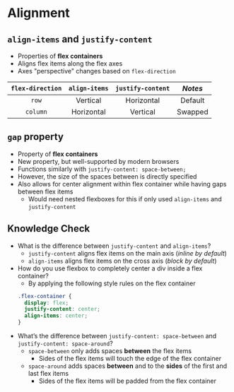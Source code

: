 # Alignment

## `align-items` and `justify-content`

- Properties of **flex containers**
- Aligns flex items along the flex axes
- Axes "perspective" changes based on `flex-direction`

| `flex-direction` | `align-items` | `justify-content` | _Notes_ |
| :--------------: | :-----------: | :---------------: | :-----: |
|      `row`       |   Vertical    |    Horizontal     | Default |
|     `column`     |  Horizontal   |     Vertical      | Swapped |

## `gap` property

- Property of **flex containers**
- New property, but well-supported by modern browsers
- Functions similarly with `justify-content: space-between;`
- However, the size of the spaces between is directly specified
- Also allows for center alignment within flex container while having gaps between flex items
  - Would need nested flexboxes for this if only used `align-items` and `justify-content`

## Knowledge Check

- What is the difference between `justify-content` and `align-items`?
  - `justify-content` aligns flex items on the main axis (_inline by default_)
  - `align-items` aligns flex items on the cross axis (_block by default_)
- How do you use flexbox to completely center a div inside a flex container?
  - By applying the following style rules on the flex container
  ```css
  .flex-container {
    display: flex;
    justify-content: center;
    align-items: center;
  }
  ```
- What’s the difference between `justify-content: space-between` and `justify-content: space-around`?
  - `space-between` only adds spaces **between** the flex items
    - Sides of the flex items will touch the edge of the flex container
  - `space-around` adds spaces **between** and to the **sides** of the first and last flex items
    - Sides of the flex items will be padded from the flex container
